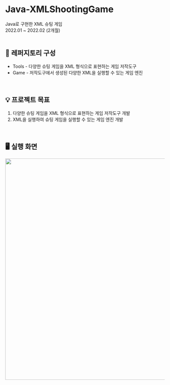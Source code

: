 # Java-XMLShootingGame
Java로 구현한 XML 슈팅 게임<br/>
2022.01 ~ 2022.02 (2개월)<br/>
<br/>
## 📁 레퍼지토리 구성
* Tools - 다양한 슈팅 게임을 XML 형식으로 표현하는 게임 저작도구<br/>
* Game - 저작도구에서 생성된 다양한 XML을 실행할 수 있는 게임 엔진<br/>
<br/>

## 💡 프로젝트 목표
1. 다양한 슈팅 게임을 XML 형식으로 표현하는 게임 저작도구 개발<br/>
2. XML을 실행하여 슈팅 게임을 실행할 수 있는 게임 엔진 개발<br/>
<br/>

## 🖥️ 실행 화면
<p align="center">
  <img src="https://github.com/user-attachments/assets/f08f3331-c623-4595-ae7b-1d0113e113cb" width="700"/><br/>
</p>
